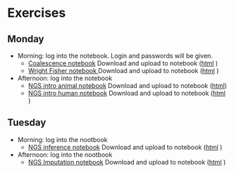 # Exercises

## Monday
- Morning: log into the notebook. Login and passwords will be given.
  - [Coalescence notebook](Day1_morning_CoalTutorial.ipynb) Download and upload to notebook ([html]( https://html-preview.github.io/?url=https://github.com/popgenDK/courses/blob/main/summer2025/exercises/Day1_morning_CoalTutorial.html ) )
  - [Wright Fisher notebook ](Day1_morning_WrightFisherTutorial.ipynb) Download and upload to notebook ([html]( https://html-preview.github.io/?url=https://github.com/popgenDK/courses/blob/main/summer2025/exercises/Day1_morning_WrightFisherTutorial.html ) )
- Afternoon: log into the notebook
  - [NGS intro animal notebook](Day1_afternoon_NGSintro_animal.ipynb) Download and upload to notebook ([html]( https://html-preview.github.io/?url=https://github.com/popgenDK/courses/blob/main/summer2025/exercises/Day1_afternoon_NGSintro_animal.html))
  - [NGS intro human notebook](Day1_afternoon_NGSintro_human.ipynb) Download and upload to notebook ([html]( https://html-preview.github.io/?url=https://github.com/popgenDK/courses/blob/main/summer2025/exercises/Day1_afternoon_NGSintro_human.html ) )


## Tuesday
- Morning: log into the nootbook
  - [NGS inference notebook](Day2_NGS_Inference.ipynb) Download and upload to notebook ([html]( https://html-preview.github.io/?url=https://github.com/popgenDK/courses/blob/main/summer2025/exercises/Day2_NGS_Inference.html ) )
- Afternoon: log into the nootbook
  - [NGS Imputation notebook](Day2_Afternoon_QUILT_Imputation.ipynb) Download and upload to notebook ([html]( https://html-preview.github.io/?url=https://github.com/popgenDK/courses/blob/main/summer2025/exercises/Day2_Afternoon_QUILT_Imputation.html ) )

<!-- 
- Afternoon: [Admixture inference notebook](admixExercise_popgen24.ipynb)  Download and upload to notebook ([html]( https://html-preview.github.io/?url= ) )
- - Solutions: [Solutions to the exercises](AdmixtureSolutions2024.pdf)
 

## Wednessday
- morning: [PCA from NGS](summer2024-PCA.ipynb)
 - - [Bonus PCA with called genotypes](summer2024-PCA-CalledGenotypes.ipynb)  Download and upload to notebook ([html]( https://html-preview.github.io/?url= ) )
- Afternoon: [D/f statistics and ancient geneflow notebook](f_stats.ipynb).  Download and upload to notebook ([html]( https://html-preview.github.io/?url= ) )
## Thursday
- Morning: [Finestructure notebook](ChromoPainterFineSTRUCTUREPractical.ipynb)  Download and upload to notebook ([html]( https://html-preview.github.io/?url= ) )
- - Solutions: [Solutions to the exercises](CopenhagenPopgenWorkshop2024_ChromoPainterFineSTRUCTUREPracticalSOLN.pdf)
- Afternoon: [Detecting genomic regions under (positive) selection](SelectionScans.ipynb)  Download and upload to notebook ([html]( https://html-preview.github.io/?url= ) )

## Friday
- Morning: [Dating admixture notebook](DatingAdmixture.ipynb) Download and upload to notebook
- - Solutions: [Solutions to the exercises](CopenhagenPopgenWorkshop2024_DatingAdmixturePracticalSOLN.pdf)
- Afternoon: [Demography Inference](summer2024-PSMC_tutorial_2024.ipynb) Download and upload to notebook
 -->




 


